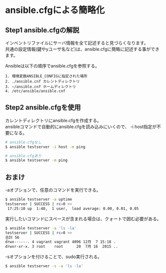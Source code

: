 # ansible.cfgによる簡略化

## Step1 ansible.cfgの解説

インベントリファイルにサーバ情報を全て記述すると見づらくなります。  
共通の設定情報(鍵やyユーザ名など)は、ansible.cfgに簡略に記述する事ができます。  

Ansibleは以下の順序でansible.cfgを参照する。  

```
1. 環境変数ANSIBLE_CONFIGに指定された場所
2. ./ansible.cnf カレントディレクトリ
3. ~/ansible.cnf ホームディレクトリ
4. /etc/ansible/ansible.cnf
```

## Step2 ansible.cfgを使用

カレントディレクトリにansible.cfgを作成する。  
ansibleコマンドで自動的にansible.cfgを読み込みにいくので、 -i host指定が不要になる。  

```sh
# ansible.cfgなし
$ ansible testserver -i host -m ping

# ansible.cfgあり
$ ansible testserver -m ping
```

## おまけ

-aオプションで、任意のコマンドを実行できる。  

```sh
$ ansible testserver -a uptime
testserver | SUCCESS | rc=0 >>
 17:25:10 up  1:40,  1 user,  load average: 0.00, 0.01, 0.05
 ```


実行したいコマンドにスペースが含まれる場合は、クォートで囲む必要がある。  

```sh
$ ansible testserver -a 'ls -la'
testserver | SUCCESS | rc=0 >>
合計 56
drwx------. 4 vagrant vagrant 4096 12月  7 15:18 .
drwxr-xr-x. 3 root    root      20  7月 16  2015 ..
```


-sオプションを付けることで、sudo実行される。  

```sh
$ ansible testserver -s -a 'ls -la'
```
